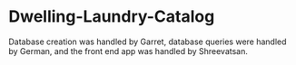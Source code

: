 # Dwelling-Laundry-Catalog
Database creation was handled by Garret, database queries were handled by German, and the front end app was handled by Shreevatsan.
